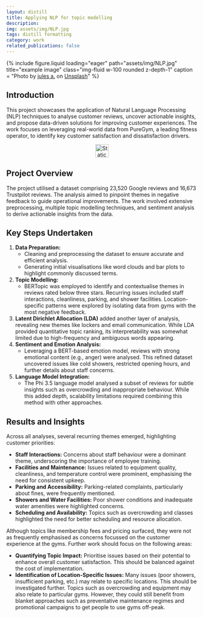 ```yaml
---
layout: distill
title: Applying NLP for topic modelling
description: 
img: assets/img/NLP.jpg
tags: distill formatting
category: work
related_publications: false
---
```


<div class="row">
  <div class="col-12">
     {% include figure.liquid 
        loading="eager" 
        path="assets/img/NLP.jpg" 
        title="example image" 
        class="img-fluid w-100 rounded z-depth-1"
        caption = "Photo by <a href="https://unsplash.com/@julesea?utm_content=creditCopyText&utm_medium=referral&utm_source=unsplash">jules a.</a> on <a href="https://unsplash.com/photos/grayscale-photography-of-brother-typewriter-NvFkYV2ngOk?utm_content=creditCopyText&utm_medium=referral&utm_source=unsplash">Unsplash</a>"
     %}
  </div>      
</div>


## Introduction
This project showcases the application of Natural Language Processing (NLP) techniques to analyse customer reviews, uncover actionable insights, and propose data-driven solutions for improving customer experiences. The work focuses on leveraging real-world data from PureGym, a leading fitness operator, to identify key customer satisfaction and dissatisfaction drivers.



<div align="center">
  <a href="https://github.com/alex-mcintosh/Applying-NLP-for-topic-modelling/blob/main/Applying_NLP_for_topic_modelling.ipynb">
    <img alt="Static Badge" src="https://img.shields.io/badge/GitHub%20Notebook-black?style=plastic&logo=github" height="35">
  </a>
</div>



## Project Overview
The project utilised a dataset comprising 23,520 Google reviews and 16,673 Trustpilot reviews. The analysis aimed to pinpoint themes in negative feedback to guide operational improvements. The work involved extensive preprocessing, multiple topic modelling techniques, and sentiment analysis to derive actionable insights from the data.

## Key Steps Undertaken
1.	**Data Preparation:**
    *	Cleaning and preprocessing the dataset to ensure accurate and efficient analysis.
    *	Generating initial visualisations like word clouds and bar plots to highlight commonly discussed terms.
3.	**Topic Modelling:**
    *	BERTopic was employed to identify and contextualise themes in reviews rated below three stars. Recurring issues included staff interactions, cleanliness, parking, and shower facilities. Location-specific patterns were explored by isolating data from gyms with the most negative feedback.
3.	**Latent Dirichlet Allocation (LDA)** added another layer of analysis, revealing new themes like lockers and email communication. While LDA provided quantitative topic ranking, its interpretability was somewhat limited due to high-frequency and ambiguous words appearing.
4.	**Sentiment and Emotion Analysis:**
    *	Leveraging a BERT-based emotion model, reviews with strong emotional content (e.g., anger) were analysed. This refined dataset uncovered issues like cold showers, restricted opening hours, and further details about staff concerns.
5.	**Language Model Integration:**
    *	The Phi 3.5 language model analysed a subset of reviews for subtle insights such as overcrowding and inappropriate behaviour. While this added depth, scalability limitations required combining this method with other approaches.

## Results and Insights
Across all analyses, several recurring themes emerged, highlighting customer priorities:

 *	**Staff Interactions:** Concerns about staff behaviour were a dominant theme, underscoring the importance of employee training.    
 *	**Facilities and Maintenance:** Issues related to equipment quality, cleanliness, and temperature control were prominent, emphasising the need for consistent upkeep.
 *	**Parking and Accessibility:** Parking-related complaints, particularly about fines, were frequently mentioned.
 *	**Showers and Water Facilities:** Poor shower conditions and inadequate water amenities were highlighted concerns.
 *	**Scheduling and Availability:** Topics such as overcrowding and classes highlighted the need for better scheduling and resource allocation.

Although topics like membership fees and pricing surfaced, they were not as frequently emphasised as concerns focussed on the customer experience at the gyms. Further work should focus on the following areas:
 *	**Quantifying Topic Impact:** Prioritise issues based on their potential to enhance overall customer satisfaction. This should be balanced against the cost of implementation.
 *	**Identification of Location-Specific Issues:** Many issues (poor showers, insufficient parking, etc.) may relate to specific locations. This should be investigated further. Topics such as overcrowding and equipment may also relate to particular gyms. However, they could still benefit from blanket approaches such as preventative maintenance regimes and promotional campaigns to get people to use gyms off-peak.


